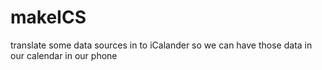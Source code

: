 # makeICS
translate some data sources in to iCalander so we can have those data in our calendar in our phone
